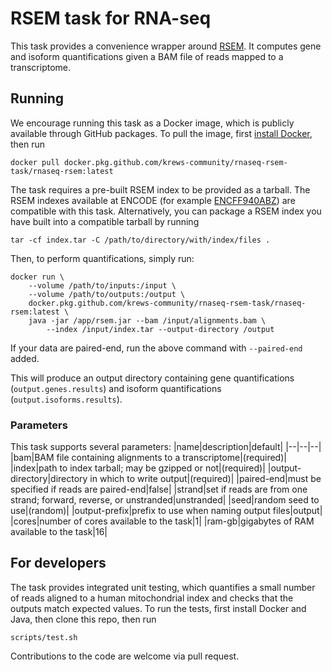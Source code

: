 # RSEM task for RNA-seq

This task provides a convenience wrapper around [RSEM](https://bmcbioinformatics.biomedcentral.com/articles/10.1186/1471-2105-12-323). It computes gene and isoform quantifications given a BAM file of reads mapped to a transcriptome.

## Running

We encourage running this task as a Docker image, which is publicly available through GitHub packages. To pull the image, first [install Docker](https://docs.docker.com/engine/install/), then run
```
docker pull docker.pkg.github.com/krews-community/rnaseq-rsem-task/rnaseq-rsem:latest
```
The task requires a pre-built RSEM index to be provided as a tarball. The RSEM indexes available at ENCODE (for example [ENCFF940ABZ](https://www.encodeproject.org/files/ENCFF940AZB/)) are compatible with this task. Alternatively, you can package a RSEM index you have built into a compatible tarball by running
```
tar -cf index.tar -C /path/to/directory/with/index/files .
```
Then, to perform quantifications, simply run:
```
docker run \
    --volume /path/to/inputs:/input \
    --volume /path/to/outputs:/output \
    docker.pkg.github.com/krews-community/rnaseq-rsem-task/rnaseq-rsem:latest \
    java -jar /app/rsem.jar --bam /input/alignments.bam \
        --index /input/index.tar --output-directory /output
```
If your data are paired-end, run the above command with `--paired-end` added.

This will produce an output directory containing gene quantifications (`output.genes.results`) and isoform quantifications (`output.isoforms.results`).

### Parameters
This task supports several parameters:
|name|description|default|
|--|--|--|
|bam|BAM file containing alignments to a transcriptome|(required)|
|index|path to index tarball; may be gzipped or not|(required)|
|output-directory|directory in which to write output|(required)|
|paired-end|must be specified if reads are paired-end|false|
|strand|set if reads are from one strand; forward, reverse, or unstranded|unstranded|
|seed|random seed to use|(random)|
|output-prefix|prefix to use when naming output files|output|
|cores|number of cores available to the task|1|
|ram-gb|gigabytes of RAM available to the task|16|

## For developers

The task provides integrated unit testing, which quantifies a small number of reads aligned to a human mitochondrial index and checks that the outputs match expected values. To run the tests, first install Docker and Java, then clone this repo, then run
```
scripts/test.sh
```
Contributions to the code are welcome via pull request.
